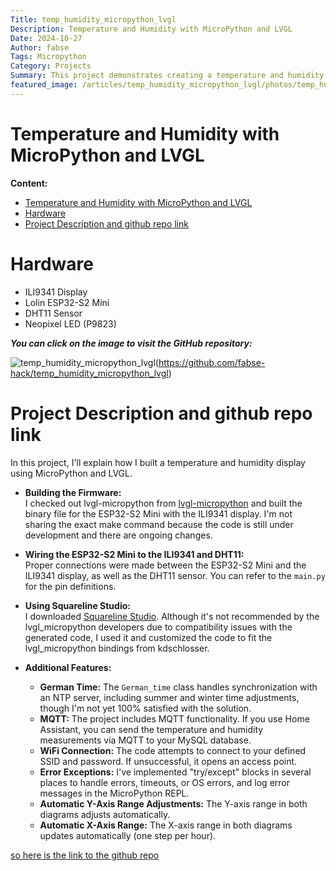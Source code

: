 ```yaml
---
Title: temp_humidity_micropython_lvgl
Description: Temperature and Humidity with MicroPython and LVGL
Date: 2024-10-27
Author: fabse
Tags: Micropython
Category: Projects
Summary: This project demonstrates creating a temperature and humidity display on the ESP32-S2 Mini using MicroPython, LVGL, and Squareline Studio.
featured_image: /articles/temp_humidity_micropython_lvgl/photos/temp_humidity_micropython_lvgl.jpg
---
```

# Temperature and Humidity with MicroPython and LVGL
  
**Content:**  
- [Temperature and Humidity with MicroPython and LVGL](#temperature-and-humidity-with-micropython-and-lvgl)
- [Hardware](#hardware)
- [Project Description and github repo link](#project-description-and-github-repo-link)


# Hardware
- ILI9341 Display
- Lolin ESP32-S2 Mini
- DHT11 Sensor
- Neopixel LED (P9823)

***You can click on the image to visit the GitHub repository:***
  
![temp_humidity_micropython_lvgl]({static}/articles/temp_humidity_micropython_lvgl/photos/temp_humidity_micropython_lvgl.jpg)(https://github.com/fabse-hack/temp_humidity_micropython_lvgl)
  

# Project Description and github repo link  
In this project, I'll explain how I built a temperature and humidity display using MicroPython and LVGL.

- **Building the Firmware:**  
  I checked out lvgl-micropython from [lvgl-micropython](https://github.com/lvgl/lv_micropython) and built the binary file for the ESP32-S2 Mini with the ILI9341 display. I'm not sharing the exact make command because the code is still under development and there are ongoing changes.

- **Wiring the ESP32-S2 Mini to the ILI9341 and DHT11:**  
  Proper connections were made between the ESP32-S2 Mini and the ILI9341 display, as well as the DHT11 sensor. You can refer to the `main.py` for the pin definitions.

- **Using Squareline Studio:**  
  I downloaded [Squareline Studio](https://squareline.io/). Although it's not recommended by the lvgl_micropython developers due to compatibility issues with the generated code, I used it and customized the code to fit the lvgl_micropython bindings from kdschlosser.

- **Additional Features:**  
  - **German Time:** The `German_time` class handles synchronization with an NTP server, including summer and winter time adjustments, though I'm not yet 100% satisfied with the solution.
  - **MQTT:** The project includes MQTT functionality. If you use Home Assistant, you can send the temperature and humidity measurements via MQTT to your MySQL database.
  - **WiFi Connection:** The code attempts to connect to your defined SSID and password. If unsuccessful, it opens an access point.
  - **Error Exceptions:** I've implemented "try/except" blocks in several places to handle errors, timeouts, or OS errors, and log error messages in the MicroPython REPL.
  - **Automatic Y-Axis Range Adjustments:** The Y-axis range in both diagrams adjusts automatically.
  - **Automatic X-Axis Range:** The X-axis range in both diagrams updates automatically (one step per hour).


[so here is the link to the github repo](https://github.com/fabse-hack/temp_humidity_micropython_lvgl)  


